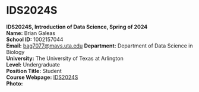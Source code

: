 # IDS2024S 

**IDS2024S, Introduction of Data Science, Spring of 2024**  
**Name:** Brian Galeas  
**School ID:** 1002157044  
**Email:** bag7077@mavs.uta.edu
**Department:** Department of Data Science in Biology  
**University:** The University of Texas at Arlington  
**Level:** Undergraduate   
**Position Title:** Student  
**Course Webpage:** [IDS2024S](https://www.cdslab.org/IDS2024S/)  
**Photo:**   



